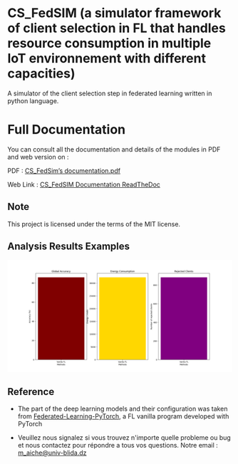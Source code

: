 # CS_FedSIM (a simulator framework of client selection in FL that handles resource consumption in multiple IoT environnement with different capacities)

A simulator of the client selection step in federated learning written in python language.

# Full Documentation

You can consult all the documentation and details of the modules in PDF and web version on :

PDF : [CS_FedSim’s documentation.pdf](https://github.com/mohamediniesta/FedSim/blob/develop/CS_FedSim%E2%80%99s%20documentation.pdf)

Web Link : [CS_FedSIM Documentation ReadTheDoc](https://aiche-mohamed-fedsim.readthedocs-hosted.com/en/latest/)

## Note
This project is licensed under the terms of the MIT license.

## Analysis Results Examples

![](examples/results.png)

## Reference

* The part of the deep learning models and their configuration was taken from [Federated-Learning-PyTorch](https://github.com/AshwinRJ/Federated-Learning-PyTorch), a FL vanilla program developed with PyTorch

* Veuillez nous signalez si vous trouvez n'importe quelle probleme ou bug et nous contactez pour répondre a tous vos questions. Notre email : m_aiche@univ-blida.dz
